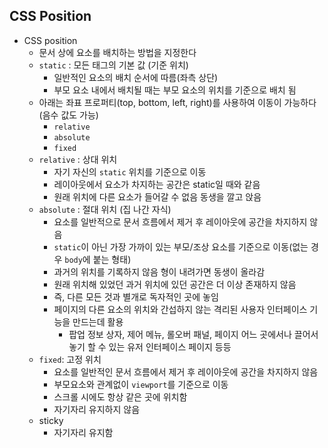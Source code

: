 ## CSS Position

* CSS position
  * 문서 상에 요소를 배치하는 방법을 지정한다
  * `static` : 모든 태그의 기본 값 (기준 위치)
    * 일반적인 요소의 배치 순서에 따름(좌측 상단)
    * 부모 요소 내에서 배치될 때는 부모 요소의 위치를 기준으로 배치 됨
  * 아래는 좌표 프로퍼티(top, bottom, left, right)를 사용하여 이동이 가능하다 (음수 값도 가능)
    * `relative`
    * `absolute`
    * `fixed`
  * `relative` : 상대 위치
    * 자기 자신의 `static` 위치를 기준으로 이동
    * 레이아웃에서 요소가 차지하는 공간은 static일 때와 같음
    * 원래 위치에 다른 요소가 들어갈 수 없음 동생을 깔고 앉음
  * `absolute` : 절대 위치 (집 나간 자식)
    * 요소를 일반적으로 문서 흐름에서 제거 후 레이아웃에 공간을 차지하지 않음
    * `static`이 아닌 가장 가까이 있는 부모/조상 요소를 기준으로 이동(없는 경우 `body`에 붙는 형태)
    * 과거의 위치를 기록하지 않음 형이 내려가면 동생이 올라감
    * 원래 위치해 있었던 과거 위치에 있던 공간은 더 이상 존재하지 않음
    * 즉, 다른 모든 것과 별개로 독자적인 곳에 놓임
    * 페이지의 다른 요소의 위치와 간섭하지 않는 격리된 사용자 인터페이스 기능을 만드는데 활용
      * 팝업 정보 상자, 제어 메뉴, 롤오버 패널, 페이지 어느 곳에서나 끌어서 놓기 할 수 있는 유저 인터페이스 페이지 등등
  * `fixed`: 고정 위치
    * 요소를 일반적인 문서 흐름에서 제거 후 레이아웃에 공간을 차지하지 않음
    * 부모요소와 관계없이 `viewport`를 기준으로 이동
    * 스크롤 시에도 항상 같은 곳에 위치함
    * 자기자리 유지하지 않음
  * sticky
    * 자기자리 유지함